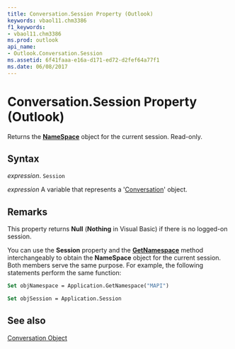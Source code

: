 ```yaml
---
title: Conversation.Session Property (Outlook)
keywords: vbaol11.chm3386
f1_keywords:
- vbaol11.chm3386
ms.prod: outlook
api_name:
- Outlook.Conversation.Session
ms.assetid: 6f41faaa-e16a-d171-ed72-d2fef64a77f1
ms.date: 06/08/2017
---
```



# Conversation.Session Property (Outlook)

Returns the  **[NameSpace](Outlook.NameSpace.md)** object for the current session. Read-only.


## Syntax

 _expression_. `Session`

 _expression_ A variable that represents a '[Conversation](Outlook.Conversation.md)' object.


## Remarks

This property returns  **Null** (**Nothing** in Visual Basic) if there is no logged-on session.

You can use the  **Session** property and the **[GetNamespace](Outlook.Application.GetNamespace.md)** method interchangeably to obtain the **NameSpace** object for the current session. Both members serve the same purpose. For example, the following statements perform the same function:




```vb
Set objNamespace = Application.GetNamespace("MAPI") 
```




```vb
Set objSession = Application.Session
```


## See also


[Conversation Object](Outlook.Conversation.md)

